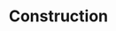 ---
title: "Construction"
permalink: /docs/construction/
excerpt: "Assembling the Quark keyboard."
#last_modified_at: 2021-06-07T08:48:05-04:00
#redirect_from:
#  - /theme-setup/
toc: true
---